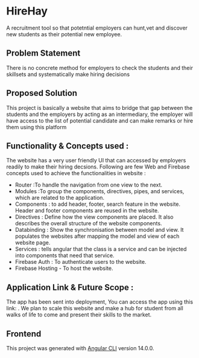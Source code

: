 # HireHay
A recruitment tool so that potetntial employers can hunt,vet and discover new students as their potential new employee.

## Problem Statement
There is no concrete method for employers to check the students and their skillsets and systematically make hiring decisions

## Proposed Solution
This project is basically a website that aims to bridge that gap between the students and the employers by acting as an intermediary, the employer will have access to the list of potential candidate and can make remarks or hire them using this platform

## Functionality & Concepts used :

The website has a very user friendly UI that can accessed by employers readily to make their hiring decsions. Following are few Web and Firebase concepts used to achieve the functionalities in website :
<br> 
<ul>
<li> Router :To handle the navigation from one view to the next.</li>
<li> Modules :To group the components, directives, pipes, and services, which are related to the application.</li>
<li> Components : to add header, footer, search feature in the website. Header and footer components are reused in the website. </li>
<li> Directives : Define how the view components are placed. It also describes the overall structure of the website components. </li>
<li> Databinding : Show the synchronisation between model and view. It populates the websites after mapping the model and view of each website page.
<li> Services : tells angular that the class is a service and can be injected into components that need that service.</li>
</li>
<li> Firebase Auth : To authenticate users to the website.</li>
<li> Firebase Hosting - To host the website. </li>
</ul>

## Application Link & Future Scope :

The app has been sent into deployment, You can access the app using this link: .
We plan to scale this website and make a hub for student from all walks of life to come and present their skills to the market.

## Frontend

This project was generated with [Angular CLI](https://github.com/angular/angular-cli) version 14.0.0.
